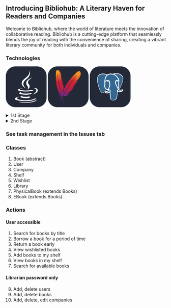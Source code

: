 ## Introducing Bibliohub: A Literary Haven for Readers and Companies

Welcome to Bibliohub, where the world of literature meets the innovation of collaborative reading. Bibliohub is a cutting-edge platform that seamlessly blends the joy of reading with the convenience of sharing, creating a vibrant literary community for both individuals and companies.

### Technologies

<img src="https://github.com/tandpfun/skill-icons/blob/main/icons/Java-Dark.svg" width="128px" height="128px" /> <img src="https://github.com/tandpfun/skill-icons/blob/main/icons/Maven-Dark.svg"  width="128px" height="128px"/> <img src="https://github.com/tandpfun/skill-icons/blob/main/icons/PostgreSQL-Dark.svg"  width="128px" height="128px"/>

<details>
    <summary>1st Stage</summary>
    
- [x] sa se creeze o lista pe baza temei alese cu cel putin 10 actiuni/interogari care 
    se pot face in cadrul sistemului si o lista cu cel putin 8 tipuri de obiecte.
- [ ] clase simple cu atribute private / protected si metode de acces
- [ ] cel putin 2 colectii diferite capabile sa gestioneze obiectele definite anterior 
    (eg: List, Set, Map etc.) dintre care cel putin una sa fie sortata; se vor folosi array-uri uni-/bidimensionale in cazul in care nu se parcurg colectiile 
    pana la data checkpoint-ului.
- [x] utilizare mostenire pentru crearea de clase aditionale si utilizarea lor 
    in cadrul colectiilor
- [ ] cel putin o clasa serviciu care sa expuna operatiile sistemului
- [ ] o clasa Main din care sunt facute apeluri catre servicii

</details>

<details>
    <summary>2nd Stage</summary>

- Extindeti proiectul din prima etapa prin realizarea persistentei utilizant o baza de date relationala si JDBC
  - [ ] sa se realizeze servicii care sa expuna operatii CRUD pentru cel putin 4 clase
  - [ ] se vor realiza servicii singleton generice pentru scrierea si citirea din baza de date
- Realizarea unui serviciu de audit
  - [ ] se va realiza un serviciu care scrie intr-un fisier de tip CSV de fiecare data cand este executata una dintre actiunile descrise in prima etapa. Structura fisierului: nume_actiune, timestamp
</details>

### See task management in the Issues tab

### Classes

1. Book (abstract)
2. User
3. Company
4. Shelf
5. Wishlist
6. Library
7. PhysicalBook (extends Books)
8. EBook (extends Books)


### Actions
#### User accessible
1. Search for books by title
2. Borrow a book for a period of time
3. Return a book early
4. View wishlisted books
5. Add books to my shelf
6. View books in my shelf
7. Search for available books
#### Librarian password only
8. Add, delete users
9. Add, delete books
10. Add, delete, edit companies


